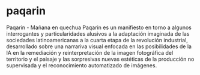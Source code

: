 # paqarin

Paqarin - Mañana en quechua
Paqarin es un manifiesto en torno a algunos interrogantes y particularidades
alusivos a la adaptación imaginada de las sociedades latinoamericanas a la cuarta etapa de la revolución industrial,
desarrollado sobre una narrariva visual enfocada en las posibilidades de la IA en la remediación y reinterpretación
de la imagen fotográfica del territorio y el paisaje y las sorpresivas nuevas estéticas de la producción no supervisada y el reconocimiento automatizado de imágenes.
